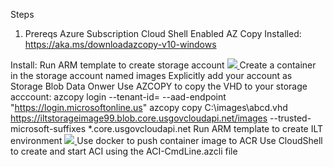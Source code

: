 Steps

1. Prereqs
    Azure Subscription
    Cloud Shell Enabled
    AZ Copy Installed: https://aka.ms/downloadazcopy-v10-windows

Install:
    Run ARM template to create storage account
    <a href="https://portal.azure.us/#create/Microsoft.Template/uri/https%3A%2F%2Fraw.githubusercontent.com%2Fpaulhakim%2FLogisticsToolkit%2Fmaster%2FCreateStorageForImage.json"  target="_blank">
    <img src="http://azuredeploy.net/AzureGov.png"/>
    </a>
    Create a container in the storage account named images
    Explicitly add your account as Storage Blob Data Onwer
    Use AZCOPY to copy the VHD to your storage acccount:
        azcopy login --tenant-id=<AAD-TENANT-ID> --aad-endpoint "https://login.microsoftonline.us"
        azcopy copy C:\images\abcd.vhd https://iltstorageimage99.blob.core.usgovcloudapi.net/images --trusted-microsoft-suffixes *.core.usgovcloudapi.net
    Run ARM template to create ILT environment 
    <a href="https://portal.azure.us/#create/Microsoft.Template/uri/https%3A%2F%2Fraw.githubusercontent.com%2Fpaulhakim%2FLogisticsToolkit%2Fmaster%2Fazuredeploy.json"  target="_blank">
    <img src="http://azuredeploy.net/AzureGov.png"/>
    </a>
    Use docker to push container image to ACR
    Use CloudShell to create and start ACI using the ACI-CmdLine.azcli file




